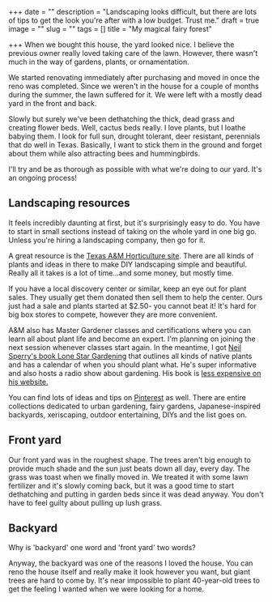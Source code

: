 +++
date = ""
description = "Landscaping looks difficult, but there are lots of tips to get the look you're after with a low budget. Trust me."
draft = true
image = ""
slug = ""
tags = []
title = "My magical fairy forest"

+++
When we bought this house, the yard looked nice. I believe the previous owner really loved taking care of the lawn. However, there wasn't much in the way of gardens, plants, or ornamentation.

We started renovating immediately after purchasing and moved in once the reno was completed. Since we weren't in the house for a couple of months during the summer, the lawn suffered for it. We were left with a mostly dead yard in the front and back.

Slowly but surely we've been dethatching the thick, dead grass and creating flower beds. Well, cactus beds really. I love plants, but I loathe babying them. I look for full sun, drought tolerant, deer resistant, perennials that do well in Texas. Basically, I want to stick them in the ground and forget about them while also attracting bees and hummingbirds.

I'll try and be as thorough as possible with what we're doing to our yard. It's an ongoing process!

## Landscaping resources

It feels incredibly daunting at first, but it's surprisingly easy to do. You have to start in small sections instead of taking on the whole yard in one big go. Unless you're hiring a landscaping company, then go for it.

A great resource is the [Texas A&M Horticulture site](https://aggie-horticulture.tamu.edu/). There are all kinds of plants and ideas in there to make DIY landscaping simple and beautiful. Really all it takes is a lot of time...and some money, but mostly time.

If you have a local discovery center or similar, keep an eye out for plant sales. They usually get them donated then sell them to help the center. Ours just had a sale and plants started at $2.50- you cannot beat it! It's hard for big box stores to compete, however they are more convenient.

A&M also has Master Gardener classes and certifications where you can learn all about plant life and become an expert. I'm planning on joining the next session whenever classes start again. In the meantime, I got [Neil Sperry's book Lone Star Gardening](https://www.amazon.com/gp/product/0991620704/ref=as_li_qf_asin_il_tl?ie=UTF8&tag=codybear0e-20&creative=9325&linkCode=as2&creativeASIN=0991620704&linkId=74f76ac6c171a16d6200b8a0ce2c284e) that outlines all kinds of native plants and has a calendar of when you should plant what. He's super informative and also hosts a radio show about gardening. His book is [less expensive on his website.](https://neilsperry.com/store/5th-printing-of-neil-sperrys-lone-star-gardening/)

You can find lots of ideas and tips on [Pinterest](https://www.pinterest.com/) as well. There are entire collections dedicated to urban gardening, fairy gardens, Japanese-inspired backyards, xeriscaping, outdoor entertaining, DIYs and the list goes on.

## Front yard

Our front yard was in the roughest shape. The trees aren't big enough to provide much shade and the sun just beats down all day, every day. The grass was toast when we finally moved in. We treated it with some lawn fertilizer and it's slowly coming back, but it was a good time to start dethatching and putting in garden beds since it was dead anyway. You don't have to feel guilty about pulling up lush grass.

## Backyard

Why is 'backyard' one word and 'front yard' two words?

Anyway, the backyard was one of the reasons I loved the house. You can reno the house itself and really make it look however you want, but giant trees are hard to come by. It's near impossible to plant 40-year-old trees to get the feeling I wanted when we were looking for a home.